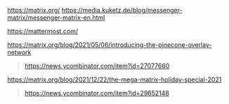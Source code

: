 https://matrix.org/
https://media.kuketz.de/blog/messenger-matrix/messenger-matrix-en.html

https://mattermost.com/

https://matrix.org/blog/2021/05/06/introducing-the-pinecone-overlay-network
> https://news.ycombinator.com/item?id=27077660

https://matrix.org/blog/2021/12/22/the-mega-matrix-holiday-special-2021
> https://news.ycombinator.com/item?id=29652148